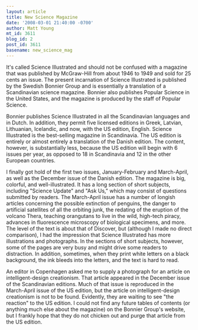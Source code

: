 ```yaml
---
layout: article
title: New Science Magazine
date: '2008-03-01 21:40:00 -0700'
author: Matt Young
mt_id: 3611
blog_id: 2
post_id: 3611
basename: new_science_mag
---
```

It's called Science Illustrated and should not be confused with a magazine that was published by McGraw-Hill from about 1946 to 1949 and sold for 25 cents an issue.  The present incarnation of Science Illustrated is published by the Swedish Bonnier Group and is essentially a translation of a Scandinavian science magazine.  Bonnier also publishes Popular Science in the United States, and the magazine is produced by the staff of Popular Science.

Bonnier publishes Science Illustrated in all the Scandinavian languages and in Dutch.  In addition, they permit five licensed editions in Greek, Latvian, Lithuanian, Icelandic, and now, with the US edition, English.  Science Illustrated is the best-selling magazine in Scandinavia.  The US edition is entirely or almost entirely a translation of the Danish edition.  The content, however, is substantially less, because the US edition will begin with 6 issues per year, as opposed to 18 in Scandinavia and 12 in the other European countries.

I finally got hold of the first two issues, January-February and March-April, as well as the December issue of the Danish edition.  The magazine is big, colorful, and well-illustrated.  It has a long section of short subjects, including "Science Update" and "Ask Us," which may consist of questions submitted by readers.  The March-April issue has a number of longish articles concerning the possible extinction of penguins, the danger to artificial satellites of all the orbiting junk, the redating of the eruption of the volcano Thera,  teaching orangutans to live in the wild, high-tech piracy, advances in fluorescence microscopy of biological specimens, and more.  The level of the text is about that of Discover, but (although I made no direct comparison), I had the impression that Science Illustrated has more illustrations and photographs. In the sections of short subjects, however, some of the pages are very busy and might drive some readers to distraction.  In addition, sometimes, when they print white letters on a black background, the ink bleeds into the letters, and the text is hard to read.

An editor in Copenhagen asked me to supply a photograph for an article on intelligent-design creationism.  That article appeared in the December issue of the Scandinavian editions.  Much of that issue is reproduced in the March-April issue of the US edition, but the article on intelligent-design creationism is not to be found.  Evidently, they are waiting to see "the reaction" to the US edition.  I could not find any future tables of contents (or anything much else about the magazine) on the Bonnier Group's website, but I frankly hope that they do not chicken out and purge that article from the US edition.
